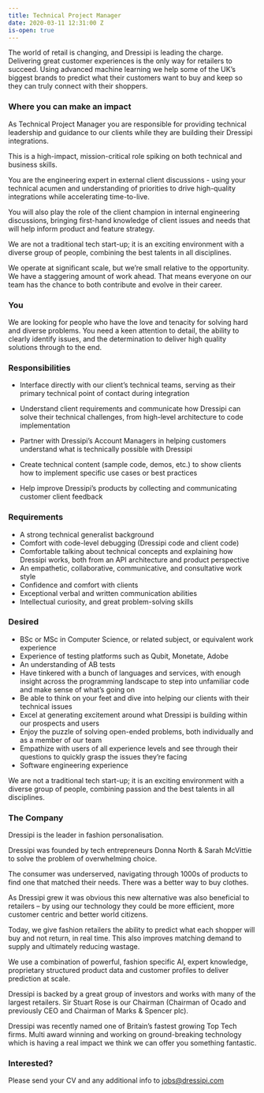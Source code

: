 ```yaml
---
title: Technical Project Manager
date: 2020-03-11 12:31:00 Z
is-open: true
---
```


The world of retail is changing, and Dressipi is leading the charge.
Delivering great customer experiences is the only way for retailers to succeed. Using advanced
machine learning we help some of the UK’s biggest brands to predict what their customers want
to buy and keep so they can truly connect with their shoppers.

### Where you can make an impact

As Technical Project Manager you are responsible for providing technical leadership and
guidance to our clients while they are building their Dressipi integrations.

This is a high-impact, mission-critical role spiking on both technical and business skills.

You are the engineering expert in external client discussions - using your technical acumen and
understanding of priorities to drive high-quality integrations while accelerating time-to-live.

You will also play the role of the client champion in internal engineering discussions, bringing
first-hand knowledge of client issues and needs that will help inform product and feature
strategy.

We are not a traditional tech start-up; it is an exciting environment with a diverse group of
people, combining the best talents in all disciplines.

We operate at significant scale, but we’re small relative to the opportunity. We have a
staggering amount of work ahead. That means everyone on our team has the chance to both
contribute and evolve in their career.


### You

We are looking for people who have the love and tenacity for solving hard and diverse
problems. You need a keen attention to detail, the ability to clearly identify issues, and the
determination to deliver high quality solutions through to the end.

### Responsibilities

* Interface directly with our client’s technical teams, serving as their primary technical
point of contact during integration

* Understand client requirements and communicate how Dressipi can solve their technical
challenges, from high-level architecture to code implementation

* Partner with Dressipi’s Account Managers in helping customers understand what is
technically possible with Dressipi

* Create technical content (sample code, demos, etc.) to show clients how to implement
specific use cases or best practices

* Help improve Dressipi’s products by collecting and communicating customer client
feedback

### Requirements

* A strong technical generalist background
* Comfort with code-level debugging (Dressipi code and client code)
* Comfortable talking about technical concepts and explaining how Dressipi works, both
from an API architecture and product perspective
* An empathetic, collaborative, communicative, and consultative work style
* Confidence and comfort with clients
* Exceptional verbal and written communication abilities
* Intellectual curiosity, and great problem-solving skills

### Desired

* BSc or MSc in Computer Science, or related subject, or equivalent work experience
* Experience of testing platforms such as Qubit, Monetate, Adobe
* An understanding of AB tests
* Have tinkered with a bunch of languages and services, with enough insight across the
programming landscape to step into unfamiliar code and make sense of what’s going on
* Be able to think on your feet and dive into helping our clients with their technical issues
* Excel at generating excitement around what Dressipi is building within our prospects and
users
* Enjoy the puzzle of solving open-ended problems, both individually and as a member of
our team
* Empathize with users of all experience levels and see through their questions to quickly
grasp the issues they’re facing
* Software engineering experience

We are not a traditional tech start-up; it is an exciting environment with a diverse group of
people, combining passion and the best talents in all disciplines.

### The Company
Dressipi is the leader in fashion personalisation.

Dressipi was founded by tech entrepreneurs Donna North &amp; Sarah McVittie to solve the problem
of overwhelming choice.

The consumer was underserved, navigating through 1000s of products to find one that matched
their needs. There was a better way to buy clothes.

As Dressipi grew it was obvious this new alternative was also beneficial to retailers – by using
our technology they could be more efficient, more customer centric and better world citizens.

Today, we give fashion retailers the ability to predict what each shopper will buy and not return,
in real time. This also improves matching demand to supply and ultimately reducing wastage.

We use a combination of powerful, fashion specific AI, expert knowledge, proprietary structured
product data and customer profiles to deliver prediction at scale.

Dressipi is backed by a great group of investors and works with many of the largest retailers. Sir
Stuart Rose is our Chairman (Chairman of Ocado and previously CEO and Chairman of Marks
&amp; Spencer plc).

Dressipi was recently named one of Britain’s fastest growing Top Tech firms. Multi award
winning and working on ground-breaking technology which is having a real impact we think we
can offer you something fantastic.

### Interested?

Please send your CV and any additional info to [jobs@dressipi.com](mailto:jobs@dressipi.com)
